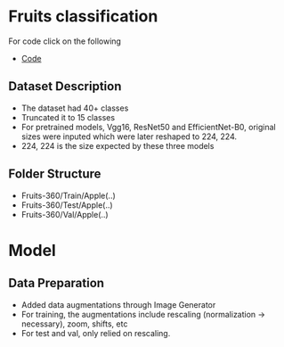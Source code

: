 # Fruits classification

For code click on the following 
- [Code](Classifiers\Fruits\fruit_classifier.ipynb)

## Dataset Description

- The dataset had 40+ classes
- Truncated it to 15 classes
- For pretrained models, Vgg16, ResNet50 and EfficientNet-B0, original sizes were inputed which were later reshaped to 224, 224.
- 224, 224 is the size expected by these three models 



## Folder Structure
- Fruits-360/Train/Apple(..)
- Fruits-360/Test/Apple(..)
- Fruits-360/Val/Apple(..)

# Model 

## Data Preparation

- Added data augmentations through Image Generator 
- For training, the augmentations include rescaling (normalization -> necessary), zoom, shifts, etc
- For test and val, only relied on rescaling. 

